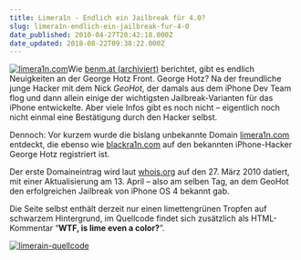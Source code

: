 ```yaml
---
title: Limera1n - Endlich ein Jailbreak für 4.0?
slug: limera1n-endlich-ein-jailbreak-fur-4-0
date_published: 2010-04-27T20:42:18.000Z
date_updated: 2018-08-22T09:38:22.000Z
---
```


[![limera1n.com](//picdump.thafaker.de/2010/04/limera1n.com_.png)](http://picdump.thafaker.de/2010/04/limera1n.com_.png)Wie [benm.at (archiviert)](http://web.archive.org/web/20101221154206/http://www.benm.at/2010/04/27/geohots-neues-projekt-limera1n/) berichtet, gibt es endlich Neuigkeiten an der George Hotz Front. George Hotz? Na der freundliche junge Hacker mit dem Nick *GeoHot*, der damals aus dem iPhone Dev Team flog und dann allein einige der wichtigsten Jailbreak-Varianten für das iPhone entwickelte. Aber viele Infos gibt es noch nicht – eigentlich noch nicht einmal eine Bestätigung durch den Hacker selbst.

Dennoch: Vor kurzem wurde die bislang unbekannte Domain [limera1n.com](http://www.limera1n.com/) entdeckt, die ebenso wie [blackra1n.com](http://www.blackra1n.com/) auf den bekannten iPhone-Hacker George Hotz registriert ist.

Der erste Domaineintrag wird laut [whois.org](http://www.whois.net/whois/limera1n.com) auf den 27. März 2010 datiert, mit einer Aktualisierung am 13. April – also am selben Tag, an dem GeoHot den erfolgreichen Jailbreak von iPhone OS 4 bekannt gab.

Die Seite selbst enthält derzeit nur einen limettengrünen Tropfen auf schwarzem Hintergrund, im Quellcode findet sich zusätzlich als HTML-Kommentar “**WTF, is lime even a color?**”.

[![limerain-quellcode](//picdump.thafaker.de/2010/04/limerain-quellcode.jpg)](http://picdump.thafaker.de/2010/04/limerain-quellcode.jpg)
